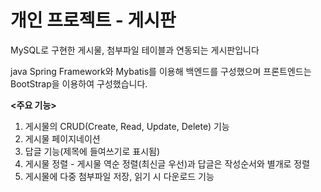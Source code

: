 <h1>개인 프로젝트 - 게시판</h1>

MySQL로 구현한 게시물, 첨부파일 테이블과 연동되는 게시판입니다

java Spring Framework와 Mybatis를 이용해 백엔드를 구성했으며 프론트엔드는 BootStrap을 이용하여 구성했습니다.

<b><주요 기능></b>
<ls>
1. 게시물의 CRUD(Create, Read, Update, Delete) 기능
2. 게시물 페이지네이션
3. 답글 기능(제목에 들여쓰기로 표시됨)
4. 게시물 정렬 - 게시물 역순 정렬(최신글 우선)과 답글은 작성순서와 별개로 정렬
5. 게시물에 다중 첨부파일 저장, 읽기 시 다운로드 기능
  </ls>
